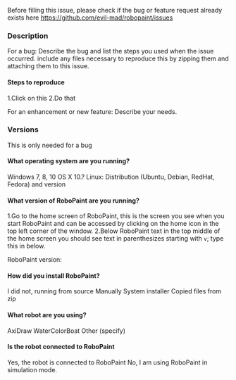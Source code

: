 Before filling this issue, please check if the bug or feature request already
exists here <https://github.com/evil-mad/robopaint/issues>

### Description

For a bug: Describe the bug and list the steps you used when the issue occurred.
include any files necessary to reproduce this by zipping them and attaching them
to this issue.

#### Steps to reproduce
  1.Click on this
  2.Do that

For an enhancement or new feature: Describe your needs.

### Versions
This is only needed for a bug

#### What operating system are you running?
Windows 7, 8, 10
OS X 10.?
Linux: Distribution (Ubuntu, Debian, RedHat, Fedora) and version

#### What version of RoboPaint are you running?
  1.Go to the home screen of RoboPaint, this is the screen you see when you start
  RoboPaint and can be accessed by clicking on the home icon in the top left
  corner of the window.
  2.Below RoboPaint text in the top middle of the home screen you should see text
  in parenthesizes starting with `v`; type this in below.

RoboPaint version:

#### How did you install RoboPaint?
I did not, running from source
Manually
System installer
Copied files from zip

#### What robot are you using?
AxiDraw
WaterColorBoat
Other (specify)

#### Is the robot connected to RoboPaint
Yes, the robot is connected to RoboPaint
No, I am using RoboPaint in simulation mode.
